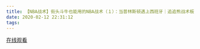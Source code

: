 ```yaml
---
title: 【NBA战术】街头斗牛也能用的NBA战术（１）：当普林斯顿遇上西班牙｜追追熊战术板
date: 2020-02-12 22:31:12
tags:
---
```


<a href="https://www.weibo.com/tv/v/ItPu0wVYy?fid=1034:4471093604581380" target="_blank">在线观看</a>

